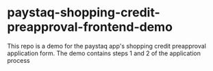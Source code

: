 # paystaq-shopping-credit-preapproval-frontend-demo
This repo is a demo for the paystaq app's shopping credit preapproval application form. The demo contains steps 1 and 2 of the application process
